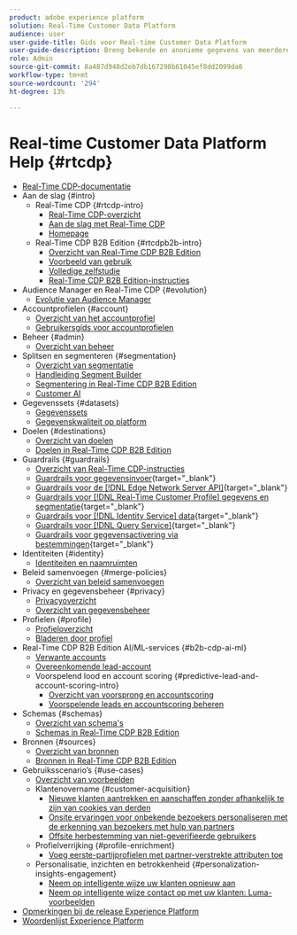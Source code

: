 ```yaml
---
product: adobe experience platform
solution: Real-Time Customer Data Platform
audience: user
user-guide-title: Gids voor Real-time Customer Data Platform
user-guide-description: Breng bekende en anonieme gegevens van meerdere bronnen van bedrijven bij elkaar om klantprofielen te maken, doelgroepsegmenten van die profielen te maken, en die segmenten voor externe doelen te activeren.
role: Admin
source-git-commit: 8a487d948d2eb7db167298b61045ef8dd2099da6
workflow-type: tm+mt
source-wordcount: '294'
ht-degree: 13%

---
```



# Real-time Customer Data Platform Help {#rtcdp}

* [Real-Time CDP-documentatie](home.md)
* Aan de slag {#intro}
   * Real-Time CDP {#rtcdp-intro}
      * [Real-Time CDP-overzicht](overview.md)
      * [Aan de slag met Real-Time CDP](get-started.md)
      * [Homepage](home-page-dashboards.md)
   * Real-Time CDP B2B Edition {#rtcdpb2b-intro}
      * [Overzicht van Real-Time CDP B2B Edition](b2b-overview.md)
      * [Voorbeeld van gebruik](./b2b-use-case.md)
      * [Volledige zelfstudie](./b2b-tutorial.md)
      * [Real-Time CDP B2B Edition-instructies](b2b-guardrails.md)
* Audience Manager en Real-Time CDP {#evolution}
   * [Evolutie van Audience Manager](aam-to-rtcdp.md)
* Accountprofielen {#account}
   * [Overzicht van het accountprofiel](accounts/account-profile-overview.md)
   * [Gebruikersgids voor accountprofielen](accounts/account-profile-ui-guide.md)
* Beheer {#admin}
   * [Overzicht van beheer](administration/admin-overview.md)
* Splitsen en segmenteren {#segmentation}
   * [Overzicht van segmentatie](segmentation/segmentation-overview.md)
   * [Handleiding Segment Builder](segmentation/segment-builder-guide.md)
   * [Segmentering in Real-Time CDP B2B Edition](segmentation/b2b.md)
   * [Customer AI](segmentation/customer-ai.md)
* Gegevenssets {#datasets}
   * [Gegevenssets](datasets/dataset.md)
   * [Gegevenskwaliteit op platform](datasets/data-quality.md)
* Doelen {#destinations}
   * [Overzicht van doelen](destinations/overview.md)
   * [Doelen in Real-Time CDP B2B Edition](destinations/b2b.md)
* Guardrails {#guardrails}
   * [Overzicht van Real-Time CDP-instructies](guardrails/overview.md)
   * [Guardrails voor gegevensinvoer](https://experienceleague.adobe.com/docs/experience-platform/ingestion/guardrails.html){target="_blank"}
   * [Guardrails voor de [!DNL Edge Network Server API]](https://experienceleague.adobe.com/docs/experience-platform/edge-network-server-api/guardrails.html){target="_blank"}
   * [Guardrails voor [!DNL Real-Time Customer Profile] gegevens en segmentatie](https://experienceleague.adobe.com/docs/experience-platform/profile/guardrails.html){target="_blank"}
   * [Guardrails voor [!DNL Identity Service] data](https://experienceleague.adobe.com/docs/experience-platform/identity/guardrails.html){target="_blank"}
   * [Guardrails voor [!DNL Query Service]](https://experienceleague.adobe.com/docs/experience-platform/query/guardrails.html){target="_blank"}
   * [Guardrails voor gegevensactivering via bestemmingen](https://experienceleague.adobe.com/docs/experience-platform/destinations/guardrails.html){target="_blank"}
* Identiteiten {#identity}
   * [Identiteiten en naamruimten](profile/identities-overview.md)
* Beleid samenvoegen {#merge-policies}
   * [Overzicht van beleid samenvoegen](profile/merge-policies.md)
* Privacy en gegevensbeheer {#privacy}
   * [Privacyoverzicht](privacy/privacy-overview.md)
   * [Overzicht van gegevensbeheer](privacy/data-governance-overview.md)
* Profielen {#profile}
   * [Profieloverzicht](profile/profile-overview.md)
   * [Bladeren door profiel](profile/profile-browse.md)
* Real-Time CDP B2B Edition AI/ML-services {#b2b-cdp-ai-ml}
   * [Verwante accounts](b2b-ai-ml-services/related-accounts.md)
   * [Overeenkomende lead-account](b2b-ai-ml-services/lead-to-account-matching.md)
   * Voorspelend lood en account scoring {#predictive-lead-and-account-scoring-intro}
      * [Overzicht van voorsprong en accountscoring](b2b-ai-ml-services/predictive-lead-and-account-scoring.md)
      * [Voorspelende leads en accountscoring beheren](b2b-ai-ml-services/manage-predictive-lead-and-account-scoring.md)
* Schemas {#schemas}
   * [Overzicht van schema&#39;s](schemas/overview.md)
   * [Schemas in Real-Time CDP B2B Edition](schemas/b2b.md)
* Bronnen {#sources}
   * [Overzicht van bronnen](sources/sources-overview.md)
   * [Bronnen in Real-Time CDP B2B Edition](sources/b2b.md)
* Gebruiksscenario’s {#use-cases}
   * [Overzicht van voorbeelden](/help/rtcdp/use-case-guides/overview.md)
   * Klantenovername {#customer-acquisition}
      * [Nieuwe klanten aantrekken en aanschaffen zonder afhankelijk te zijn van cookies van derden](/help/rtcdp/partner-data/prospecting.md)
      * [Onsite ervaringen voor onbekende bezoekers personaliseren met de erkenning van bezoekers met hulp van partners](/help/rtcdp/partner-data/onsite-personalization.md)
      * [Offsite herbestemming van niet-geverifieerde gebruikers](./partner-data/offsite-retargeting.md)
   * Profielverrijking {#profile-enrichment}
      * [Voeg eerste-partijprofielen met partner-verstrekte attributen toe](/help/rtcdp/partner-data/supplement-first-party-profiles.md)
   * Personalisatie, inzichten en betrokkenheid {#personalization-insights-engagement}
      * [Neem op intelligente wijze uw klanten opnieuw aan](/help/rtcdp/use-case-guides/intelligent-re-engagement/intelligent-re-engagement.md)
      * [Neem op intelligente wijze contact op met uw klanten: Luma-voorbeelden](/help/rtcdp/use-case-guides/intelligent-re-engagement/use-cases-luma.md)
* [Opmerkingen bij de release Experience Platform](https://experienceleague.adobe.com/en/docs/experience-platform/release-notes/latest)
* [Woordenlijst Experience Platform](https://www.adobe.com/go/platform-glossary-en)